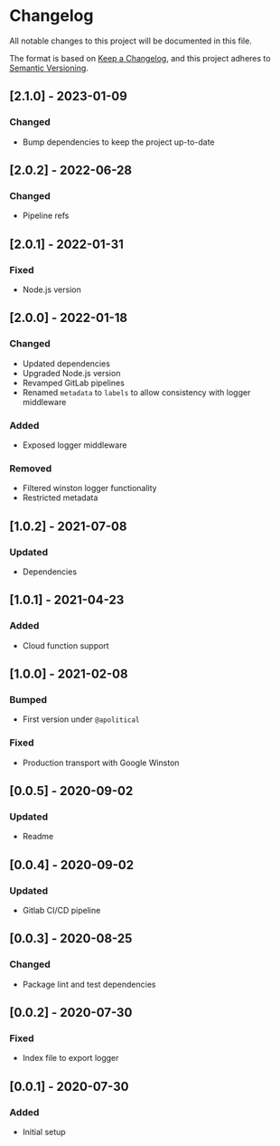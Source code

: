 # Changelog

All notable changes to this project will be documented in this file.

The format is based on [Keep a Changelog](https://keepachangelog.com/en/1.0.0/),
and this project adheres to [Semantic Versioning](https://semver.org/spec/v2.0.0.html).

## [2.1.0] - 2023-01-09
### Changed
- Bump dependencies to keep the project up-to-date

## [2.0.2] - 2022-06-28
### Changed
- Pipeline refs

## [2.0.1] - 2022-01-31
### Fixed
- Node.js version

## [2.0.0] - 2022-01-18
### Changed
- Updated dependencies
- Upgraded Node.js version
- Revamped GitLab pipelines
- Renamed `metadata` to `labels` to allow consistency with logger middleware
### Added
- Exposed logger middleware
### Removed
- Filtered winston logger functionality
- Restricted metadata

## [1.0.2] - 2021-07-08
### Updated
- Dependencies

## [1.0.1] - 2021-04-23
### Added
- Cloud function support

## [1.0.0] - 2021-02-08
### Bumped
- First version under `@apolitical`
### Fixed
- Production transport with Google Winston

## [0.0.5] - 2020-09-02
### Updated
- Readme

## [0.0.4] - 2020-09-02
### Updated
- Gitlab CI/CD pipeline

## [0.0.3] - 2020-08-25
### Changed
- Package lint and test dependencies

## [0.0.2] - 2020-07-30
### Fixed
- Index file to export logger

## [0.0.1] - 2020-07-30
### Added
- Initial setup
